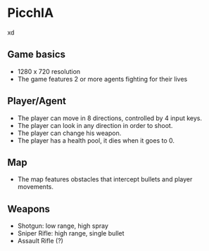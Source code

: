 # PicchIA
xd

## Game basics
* 1280 x 720 resolution
* The game features 2 or more agents fighting for their lives

## Player/Agent
* The player can move in 8 directions, controlled by 4 input keys.
* The player can look in any direction in order to shoot.
* The player can change his weapon.
* The player has a health pool, it dies when it goes to 0.

## Map
* The map features obstacles that intercept bullets and player movements.

## Weapons 
* Shotgun: low range, high spray
* Sniper Rifle: high range, single bullet
* Assault Rifle (?)


